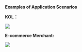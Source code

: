 **Examples of Application Scenarios**   

  

**KOL：**  
  
![](https://github.com/jdcloudcom/cn/blob/elive/image/elive/%E4%BD%BF%E7%94%A8%E5%9C%BA%E6%99%AF-KOL.png)



**E-commerce Merchant:**  
  
![](https://github.com/jdcloudcom/cn/blob/elive/image/elive/%E4%BD%BF%E7%94%A8%E5%9C%BA%E6%99%AF-%E7%94%B5%E5%95%86%E5%95%86%E5%AE%B6.png)
